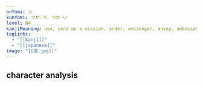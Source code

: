 ```yaml
---
onYomi: シ
kunYomi: つか-う、つか-い
level: N4
kanjiMeaning: use, send on a mission, order, messenger, envoy, ambassador, cause
tagLinks:
  - "[[kanji]]"
  - "[[japanese]]"
image: "[[使.jpg]]"
---
```

## character analysis
